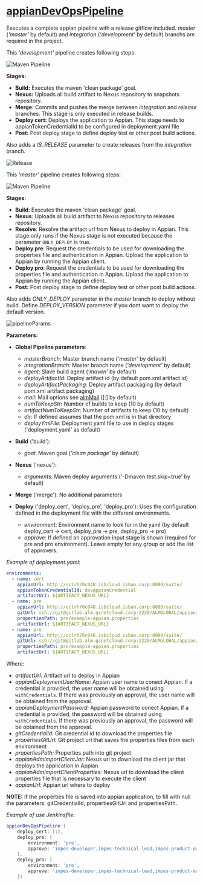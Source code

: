 # [appianDevOpsPipeline](/vars/appianDevOpsPipeline.groovy)

Executes a complete appian pipeline with a release gitflow included. _master_ (_'master'_ by default) 
and _integration_ (_'development'_ by default) branchs are required in the project. 

This _'development'_ pipeline creates following steps:

![Maven Pipeline](./../resources/images/appianDevopsPipelineDev.jpg)

**Stages:**
 * **Build:** Executes the maven 'clean package' goal.
 * **Nexus:** Uploads all build artifact to Nexus repository to snapshots repository.
 * **Merge:** Commits and pushes the merge between _integration_ and _release_ branches. This stage is only executed in release builds.
 * **Deploy cert:**  Deploys the application to Appian. This stage needs to appianTokenCredentialId to be configured in deployment.yaml file 
 * **Post:** Post deploy stage to define deploy test or other post build actions. 

Also adds a _IS_RELEASE_ parameter to create releases from the _integration_ branch.

![Release](./../resources/images/release.png)


This _'master'_ pipeline creates following steps:

![Maven Pipeline](./../resources/images/appianDevopsPipelineMaster.jpg)

**Stages:**
* **Build**: Executes the maven 'clean package' goal.
* **Nexus**: Uploads all build artifact to Nexus repository to releases repository.
* **Resolve**: Resolve the artifact url from Nexus to deploy in Appian. This stage only runs if the Nexus stage is not executed because the parameter `ONLY_DEPLOY` is true.
* **Deploy pre**: Request the credentials to be used for downloading the properties file and authentication in Appian. Upload the application to Appian by running the Appian client. 
* **Deploy pro**: Request the credentials to be used for downloading the properties file and authentication in Appian. Upload the application to Appian by running the Appian client.
* **Post:** Post deploy stage to define deploy test or other post build actions.
 
Also adds _ONLY_DEPLOY_ parameter in the _master_ branch to deploy without build. Define _DEPLOY_VERSION_ parameter if you dont want to deploy the default version.

![pipelineParams](/uploads/1bb192cb4cb39f0f93a0fd4f5c54e7ab/pipelineParams.png)


**Parameters:**
* **Global Pipeline parameters**:
    * *masterBranch:* Master branch name (_'master'_ by default)
    * *integrationBranch:* Master branch name (_'development'_ by default)
    * *agent*: Slave build agent (_'maven'_ by default)
    * *deployArtifactId*: Deploy artifact id (by default pom.xml artifact id)
    * *deployArtifactPackaging*: Deploy artifact packaging (by default pom.xml artifact packaging)
    * *mail*: Mail options see [almMail](/vars/almMail) ([:] by default)
    * *numToKeepStr*: Number of builds to keep (10 by default)
    * *artifactNumToKeepStr*: Number of artifacts to keep (10 by default)
    * *dir*: If defined assumes that the pom.xml is in that directory
    * *deployYmlFile*: Deployment yaml file to use in deploy stages ('deployment.yaml' as default)
    
* **Build** ('build'):
    * *goal*: Maven goal (_'clean package'_ by default)

* **Nexus** ('nexus'):
    * *arguments*: Maven deploy arguments ('-Dmaven.test.skip=true' by default)
    
* **Merge** ('merge'): No additional parameters

* **Deploy** ('deploy_cert', 'deploy_pre', 'deploy_pro'):
    Uses the configuration defined in the deployment file with the different environments.
    * *environment*: Environment name to look for in the yaml (by default deploy_cert -> cert, deploy_pre -> pre, deploy_pro -> pro)
    * *approve*: If defined an approvation input stage is shown (required for pre and pro environment). Leave empty for any group or add the list of approvers.

_Example of deployment.yaml:_
    
```yaml
environments:
  - name: cert
    appianUrl: http://oclrh70c048.isbcloud.isban.corp:8080/suite/
    appianTokenCredentialId: devAppianCredential
    artifactUrl: ${ARTIFACT_NEXUS_URL}
  - name: pre
    appianUrl: http://oclrh70c048.isbcloud.isban.corp:8080/suite/
    gitUrl: ssh://git@gitlab.alm.gsnetcloud.corp:2220/ALMGLOBAL/appian/example-appian-properties.git
    propertiesPath: pre/example-appian.properties		
    artifactUrl: ${ARTIFACT_NEXUS_URL}
  - name: pro
    appianUrl: http://oclrh70c048.isbcloud.isban.corp:8080/suite/
    gitUrl: ssh://git@gitlab.alm.gsnetcloud.corp:2220/ALMGLOBAL/appian/example-appian-properties.git
    propertiesPath: pro/example-appian.properties			  
    artifactUrl: ${ARTIFACT_NEXUS_URL}
```
Where:
- *artifactUrl:* Artifact url to deploy in Appian
- *appianDeploymentUserName:* Appian user name to conect Appian. If a credential is provided, the user name will be obtained using `withCredentials`. If there was previously an approval, the user name will be obtained from the approval.
- *appianDeploymentPassword:* Appian password to conect Appian. If a credential is provided, the password will be obtained using `withCredentials`. If there was previously an approval, the password will be obtained from the approval.
- *gitCredentialId:* Git credential id to download the properties file 
- *propertiesGitUrl:* Git project url that saves the properties files from each environment 
- *propertiesPath:* Properties path into git project
- *appianAdmImportClientJar:* Nexus url to download the client jar that deploys the application in Appian
- *appianAdmImportClientProperties:* Nexus url to download the client properties file that is necessary to execute the client
- *appianUrl:* Appian url where to deploy



**NOTE:** If the properties file is saved into appian application, to fill with null the parameters: gitCredentialId, propertiesGitUrl and propertiesPath.


_Example of use Jenkinsfile:_

```groovy
appianDevOpsPipeline (
    deploy_cert: [:],
    deploy_pre: [
        environment: 'pre',
        approve: 'impes-developer,impes-technical-lead,impes-product-owner,alm-developer'
    ],
    deploy_pro: [
        environment: 'pro',
        approve: 'impes-developer,impes-technical-lead,impes-product-owner,alm-developer'
    ])
```

